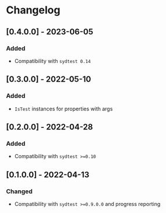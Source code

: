 # Changelog

## [0.4.0.0] - 2023-06-05

### Added

* Compatibility with `sydtest 0.14`

## [0.3.0.0] - 2022-05-10

### Added

* `IsTest` instances for properties with args

## [0.2.0.0] - 2022-04-28

### Added

* Compatibility with `sydtest >=0.10`

## [0.1.0.0] - 2022-04-13

### Changed

* Compatibility with `sydtest >=0.9.0.0` and progress reporting
